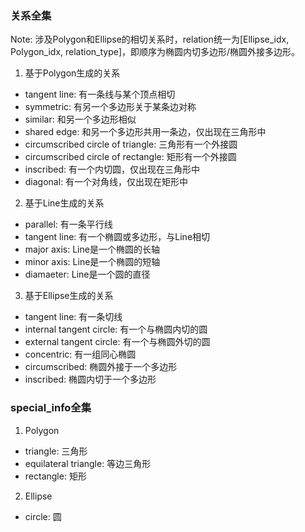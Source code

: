 ### 关系全集
Note: 涉及Polygon和Ellipse的相切关系时，relation统一为[Ellipse_idx, Polygon_idx, relation_type]，即顺序为椭圆内切多边形/椭圆外接多边形。

1. 基于Polygon生成的关系
- tangent line: 有一条线与某个顶点相切
- symmetric: 有另一个多边形关于某条边对称
- similar: 和另一个多边形相似
- shared edge: 和另一个多边形共用一条边，仅出现在三角形中
- circumscribed circle of triangle: 三角形有一个外接圆
- circumscribed circle of rectangle: 矩形有一个外接圆
- inscribed: 有一个内切圆，仅出现在三角形中
- diagonal: 有一个对角线，仅出现在矩形中

2. 基于Line生成的关系
- parallel: 有一条平行线
- tangent line: 有一个椭圆或多边形，与Line相切
- major axis: Line是一个椭圆的长轴
- minor axis: Line是一个椭圆的短轴
- diamaeter: Line是一个圆的直径

3. 基于Ellipse生成的关系
- tangent line: 有一条切线
- internal tangent circle: 有一个与椭圆内切的圆
- external tangent circle: 有一个与椭圆外切的圆
- concentric: 有一组同心椭圆
- circumscribed: 椭圆外接于一个多边形
- inscribed: 椭圆内切于一个多边形

### special_info全集
1. Polygon
- triangle: 三角形
- equilateral triangle: 等边三角形
- rectangle: 矩形
2. Ellipse
- circle: 圆